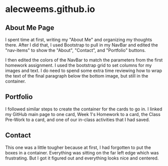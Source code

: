 # alecweems.github.io

## About Me Page

I spent time at first, writing my "About Me" and organizing my thoughts there.  After I did that, I used Bootstrap to pull in my NavBar and edited the "nav-items" to show the "About", "Contact", and "Portfolio" buttons.

I then edited the colors of the NavBar to match the parameters from the first homework assignment.  I used the bootstrap grid to set columns for my images and text.  I do need to spend some extra time reviewing how to wrap the text of the final paragraph below the bottom image, but still in the container.

## Portfolio

I followed similar steps to create the container for the cards to go in.  I linked my GitHub main page to one card, Week 1's Homework to a card, the Class Pre-Work to a card, and one of our in-class activities that I had saved.

## Contact

This one was a little tougher because at first, I had forgotten to put the boxes in a container.  Everything was sitting on the far left edge which was frustrating.  But I got it figured out and everything looks nice and centered.
